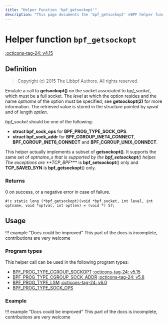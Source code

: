 ```yaml
---
title: "Helper Function 'bpf_getsockopt'"
description: "This page documents the 'bpf_getsockopt' eBPF helper function, including its defintion, usage, program types that can use it, and examples."
---
```

# Helper function `bpf_getsockopt`

<!-- [FEATURE_TAG](bpf_getsockopt) -->
[:octicons-tag-24: v4.15](https://github.com/torvalds/linux/commit/cd86d1fd21025fdd6daf23d1288da405e7ad0ec6)
<!-- [/FEATURE_TAG] -->

## Definition

> Copyright (c) 2015 The Libbpf Authors. All rights reserved.


<!-- [HELPER_FUNC_DEF] -->
Emulate a call to **getsockopt()** on the socket associated to _bpf_socket_, which must be a full socket. The _level_ at which the option resides and the name _optname_ of the option must be specified, see **getsockopt(2)** for more information. The retrieved value is stored in the structure pointed by _opval_ and of length _optlen_.

_bpf_socket_ should be one of the following:

* **struct bpf_sock_ops** for **BPF_PROG_TYPE_SOCK_OPS**.
* **struct bpf_sock_addr** for **BPF_CGROUP_INET4_CONNECT**,
  **BPF_CGROUP_INET6_CONNECT** and **BPF_CGROUP_UNIX_CONNECT**.

This helper actually implements a subset of **getsockopt()**. It supports the same set of _optname_s that is supported by the **bpf_setsockopt**() helper.  The exceptions are **TCP_BPF_*** is **bpf_setsockopt**() only and **TCP_SAVED_SYN** is **bpf_getsockopt**() only.

### Returns

0 on success, or a negative error in case of failure.

`#!c static long (*bpf_getsockopt)(void *bpf_socket, int level, int optname, void *optval, int optlen) = (void *) 57;`
<!-- [/HELPER_FUNC_DEF] -->

## Usage

!!! example "Docs could be improved"
    This part of the docs is incomplete, contributions are very welcome

### Program types

This helper call can be used in the following program types:

<!-- DO NOT EDIT MANUALLY -->
<!-- [HELPER_FUNC_PROG_REF] -->
 * [BPF_PROG_TYPE_CGROUP_SOCKOPT](../program-type/BPF_PROG_TYPE_CGROUP_SOCKOPT.md) [:octicons-tag-24: v5.15](2c531639deb5e3ddfd6e8123b82052b2d9fbc6e5)
 * [BPF_PROG_TYPE_CGROUP_SOCK_ADDR](../program-type/BPF_PROG_TYPE_CGROUP_SOCK_ADDR.md) [:octicons-tag-24: v5.8](beecf11bc2188067824591612151c4dc6ec383c7)
 * [BPF_PROG_TYPE_LSM](../program-type/BPF_PROG_TYPE_LSM.md) [:octicons-tag-24: v6.0](9113d7e48e9128522b9f5a54dfd30dff10509a92)
 * [BPF_PROG_TYPE_SOCK_OPS](../program-type/BPF_PROG_TYPE_SOCK_OPS.md)
<!-- [/HELPER_FUNC_PROG_REF] -->

### Example

!!! example "Docs could be improved"
    This part of the docs is incomplete, contributions are very welcome
